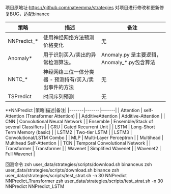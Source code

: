 项目原地址:https://github.com/nateemma/strategies
对项目进行修改和更新修复BUG，适配binance

|策略|描述|备注|
|-------|-------|-------|
|NNPredict_*	|使用神经网络方法预测价格变化|无|
|Anomaly*|用于识别买入/卖出的异常检测算法。|Anomaly.py 是主要逻辑，Anomaly_*.py包含算法|
|NNTC_*	|神经网络三位一体分类器 - 预测持有/买入/卖出事件的方法|无|
|TSPredict|时间序列预测 |无

**NNPredict
|策略|描述|备注|
|-------|-------|-------|
| Attention         | self-Attention (Transformer Attention) |
| AdditiveAttention | Additive-Attention                     |
| CNN               | Convolutional Neural Network           |
| Ensemble          | Ensemble/Stack of several Classifiers  |
| GRU               | Gated Recurrent Unit                   |
| LSTM              | Long-Short Term Memory (basic)         |
| LSTM2             | Two-tier LSTM                          |
| LSTM3             | Convolutional/LSTM Combo               |
| MLP               | Multi-Layer Perceptron                 |
| Multihead         | Multihead Self-Attention               |
| TCN               | Temporal Convolutional Network         |
| Transformer       | Transformer                            |
| Wavenet           | Simplified Wavenet                     |
| Wavenet2          | Full Wavenet                           |


回测命令
zsh user_data/strategies/scripts/download.sh binanceus
zsh user_data/strategies/scripts/download.sh binance
zsh user_data/strategies/scripts/test_strat.sh -n 30 NNPredict NNPredict_Transformer
zsh user_data/strategies/scripts/test_strat.sh -n 30 NNPredict NNPredict_LSTM


